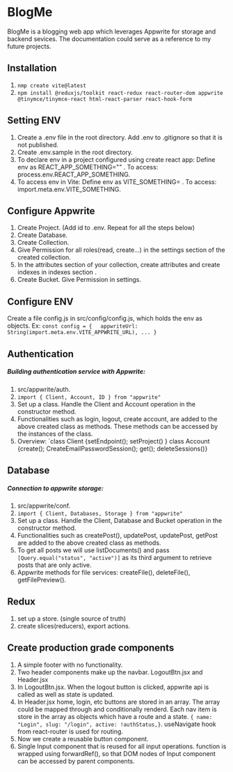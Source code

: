 # BlogMe
BlogMe is a blogging web app which leverages Appwrite for storage and backend sevices. The documentation could serve as a reference to my future projects.
## Installation
1. `nmp create vite@latest`
3. `npm install @reduxjs/toolkit react-redux react-router-dom appwrite @tinymce/tinymce-react html-react-parser react-hook-form`
## Setting ENV
1.  Create a .env file in the root directory. Add .env to .gitignore so that it is not published.
2.  Create .env.sample in the root directory. 
3.  To declare env in a project configured using create react app: Define env as REACT_APP_SOMETHING="" . To access:    process.env.REACT_APP_SOMETHING.
4.  To access env in Vite: Define env as VITE_SOMETHING= . To access:    import.meta.env.VITE_SOMETHING.
## Configure Appwrite
1. Create Project. (Add id to .env. Repeat for all the steps below)
2. Create Database.
3. Create Collection.
4. Give Permission for all roles(read, create...) in the settings section of the created collection.
5. In the attributes section of your collection, create attributes and create indexes in indexes section .
6. Create Bucket. Give Permission in settings.
## Configure ENV
Create a file config.js in src/config/config.js, which holds the env as objects. 
Ex: `const config = {`
    `appwriteUrl: String(import.meta.env.VITE_APPWRITE_URL), ... }`
## Authentication
##### Building authentication service with Appwrite:
1. src/appwrite/auth.
2. `import { Client, Account, ID } from "appwrite"`
3. Set up a class. Handle the Client and Account operation in the constructor method.
4. Functionalities such as login, logout, create account, are added to the above created class as methods. These methods can be accessed by the instances of the class.
5. Overview: `class Client {setEndpoint(); setProject() } class Account {create(); CreateEmailPasswordSession(); get(); deleteSessions()}
## Database
#####  Connection to appwrite storage:
1. src/appwrite/conf.
2. `import { Client, Databases, Storage } from "appwrite"`
3. Set up a class. Handle the Client, Database and Bucket operation in the    constructor method.
4. Functionalities such as createPost(), updatePost, updatePost, getPost are added to the above created class as methods.
5. To get all posts we will use listDocuments() and pass `[Query.equal("status", "active")]` as its third argument to retrieve posts that are only active.
6. Appwrite methods for file services: createFile(), deleteFile(), getFilePreview().
## Redux
1. set up a store. (single source of truth)
2. create slices(reducers), export actions.
## Create production grade components
1. A simple footer with no functionality.
2. Two header components make up the navbar. LogoutBtn.jsx and Header.jsx
3. In LogoutBtn.jsx. When the logout button is clicked, appwrite api is called as well as state is updated.
4. In Header.jsx home, login, etc buttons are stored in an array. The array could be mapped through and conditionally renderd. Each nav item is store in  the array as objects which have a route and a state. `{
name: "Login",
slug: "/login",
active: !authStatus,}`. useNavigate hook from react-router is used for routing.
5. Now we create a reusable button component.
6. Single Input component that is reused for all input operations. function is wrapped using forwardRef(), so that DOM nodes of Input component can be accessed by parent components.  